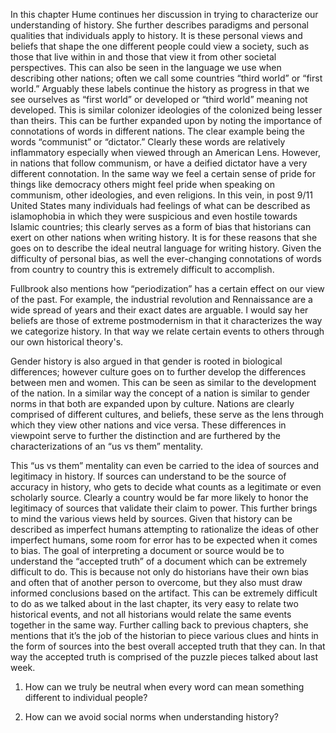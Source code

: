  In this chapter Hume continues her discussion in trying to characterize our understanding of history. She further describes paradigms and personal qualities that individuals apply to history. It is these personal views and beliefs that shape the one different people could view a society, such as those that live within in and those that view it from other societal perspectives. This can also be seen in the language we use when describing other nations; often we call some countries “third world” or “first world.” Arguably these labels continue the history as progress in that we see ourselves as “first world” or developed or “third world” meaning not developed. This is similar colonizer ideologies of the colonized being lesser than theirs. This can be further expanded upon by noting the importance of connotations of words in different nations. The clear example being the words “communist” or “dictator.” Clearly these words are relatively inflammatory especially when viewed through an American Lens. However, in nations that follow communism, or have a deified dictator have a very different connotation. In the same way we feel a certain sense of pride for things like democracy others might feel pride when speaking on communism, other ideologies, and even religions. In this vein, in post 9/11 United States many individuals had feelings of what can be described as islamophobia in which they were suspicious and even hostile towards Islamic countries; this clearly serves as a form of bias that historians can exert on other nations when writing history. It is for these reasons that she goes on to describe the ideal neutral language for writing history. Given the difficulty of personal bias, as well the ever-changing connotations of words from country to country this is extremely difficult to accomplish.  

 

Fullbrook also mentions how “periodization” has a certain effect on our view of the past. For example, the industrial revolution and Rennaissance are a wide spread of years and their exact dates are arguable. I would say her beliefs are those of extreme postmodernism in that it characterizes the way we categorize history. In that way we relate certain events to others through our own historical theory's.  

 

Gender history is also argued in that gender is rooted in biological differences; however culture goes on to further develop the differences between men and women. This can be seen as similar to the development of the nation. In a similar way the concept of a nation is similar to gender norms in that both are expanded upon by culture. Nations are clearly comprised of different cultures, and beliefs, these serve as the lens through which they view other nations and vice versa. These differences in viewpoint serve to further the distinction and are furthered by the characterizations of an “us vs them” mentality. 

 

This “us vs them” mentality can even be carried to the idea of sources and legitimacy in history. If sources can understand to be the source of accuracy in history, who gets to decide what counts as a legitimate or even scholarly source. Clearly a country would be far more likely to honor the legitimacy of sources that validate their claim to power. This further brings to mind the various views held by sources. Given that history can be described as imperfect humans attempting to rationalize the ideas of other imperfect humans, some room for error has to be expected when it comes to bias. The goal of interpreting a document or source would be to understand the “accepted truth” of a document which can be extremely difficult to do. This is because not only do historians have their own bias and often that of another person to overcome, but they also must draw informed conclusions based on the artifact. This can be extremely difficult to do as we talked about in the last chapter, its very easy to relate two historical events, and not all historians would relate the same events together in the same way. Further calling back to previous chapters, she mentions that it’s the job of the historian to piece various clues and hints in the form of sources into the best overall accepted truth that they can. In that way the accepted truth is comprised of the puzzle pieces talked about last week.  

 

1) How can we truly be neutral when every word can mean something different to individual people? 

 

2) How can we avoid social norms when understanding history? 